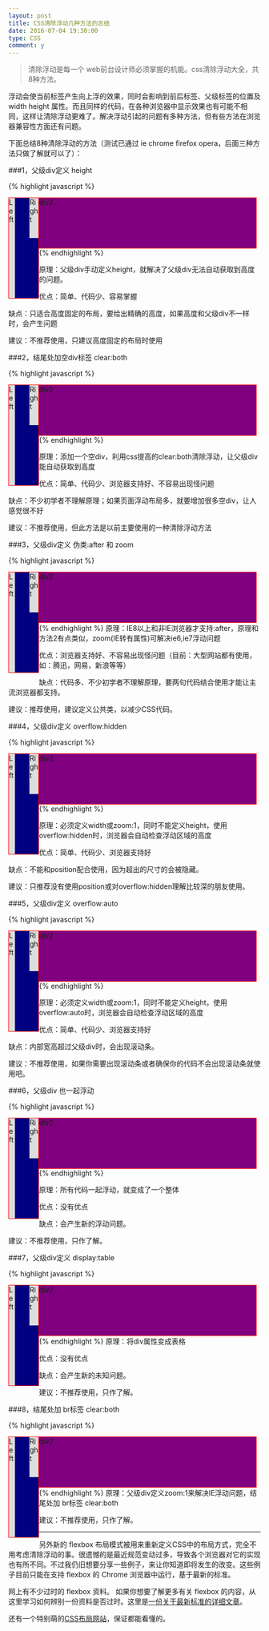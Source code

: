 ```yaml
---
layout: post
title: CSS清除浮动几种方法的总结
date: 2016-07-04 19:30:00
type: CSS
comment: y
---
```


>清除浮动是每一个 web前台设计师必须掌握的机能。css清除浮动大全，共8种方法。 

浮动会使当前标签产生向上浮的效果，同时会影响到前后标签、父级标签的位置及 width height 属性。而且同样的代码，在各种浏览器中显示效果也有可能不相同，这样让清除浮动更难了。解决浮动引起的问题有多种方法，但有些方法在浏览器兼容性方面还有问题。 

下面总结8种清除浮动的方法（测试已通过 ie chrome firefox opera，后面三种方法只做了解就可以了）： 





###1，父级div定义 height 


{% highlight javascript %}
    <style type="text/css"> 
    .div1{background:#000080;border:1px solid red;/*解决代码*/height:200px;} 
    .div2{background:#800080;border:1px solid red;height:100px;margin-top:10px} 
    .left{float:left;width:20%;height:200px;background:#DDD} 
    .right{float:right;width:30%;height:80px;background:#DDD} 
    </style> 
    <div class="div1"> 
    <div class="left">Left</div> 
    <div class="right">Right</div> 
    </div> 
    <div class="div2"> 
    div2 
    </div> 
{% endhighlight %}



原理：父级div手动定义height，就解决了父级div无法自动获取到高度的问题。 

优点：简单、代码少、容易掌握 

缺点：只适合高度固定的布局，要给出精确的高度，如果高度和父级div不一样时，会产生问题 

建议：不推荐使用，只建议高度固定的布局时使用 

###2，结尾处加空div标签 clear:both 

{% highlight javascript %}
    <style type="text/css"> 
    .div1{background:#000080;border:1px solid red} 
    .div2{background:#800080;border:1px solid red;height:100px;margin-top:10px} 
    .left{float:left;width:20%;height:200px;background:#DDD} 
    .right{float:right;width:30%;height:80px;background:#DDD} 
    /*清除浮动代码*/ 
    .clearfloat{clear:both} 
    </style> 
    <div class="div1"> 
    <div class="left">Left</div> 
    <div class="right">Right</div> 
    <div class="clearfloat"></div> 
    </div> 
    <div class="div2"> 
    div2 
    </div> 
{% endhighlight %}

原理：添加一个空div，利用css提高的clear:both清除浮动，让父级div能自动获取到高度 

优点：简单、代码少、浏览器支持好、不容易出现怪问题 

缺点：不少初学者不理解原理；如果页面浮动布局多，就要增加很多空div，让人感觉很不好 

建议：不推荐使用，但此方法是以前主要使用的一种清除浮动方法 

###3，父级div定义 伪类:after 和 zoom 

{% highlight javascript %}
	<style type="text/css"> 
	.div1{background:#000080;border:1px solid red;} 
	.div2{background:#800080;border:1px solid red;height:100px;margin-top:10px} 
	.left{float:left;width:20%;height:200px;background:#DDD} 
	.right{float:right;width:30%;height:80px;background:#DDD} 
	/*清除浮动代码*/ 
	.clearfloat:after{display:block;clear:both;content:"";visibility:hidden;height:0} 
	.clearfloat{zoom:1} 
	</style> 
	<div class="div1 clearfloat"> 
	<div class="left">Left</div> 
	<div class="right">Right</div> 
	</div> 
	<div class="div2"> 
	div2 
	</div> 
{% endhighlight %}
原理：IE8以上和非IE浏览器才支持:after，原理和方法2有点类似，zoom(IE转有属性)可解决ie6,ie7浮动问题 

优点：浏览器支持好、不容易出现怪问题（目前：大型网站都有使用，如：腾迅，网易，新浪等等） 

缺点：代码多、不少初学者不理解原理，要两句代码结合使用才能让主流浏览器都支持。 

建议：推荐使用，建议定义公共类，以减少CSS代码。 

###4，父级div定义 overflow:hidden 

{% highlight javascript %}
	<style type="text/css"> 
	.div1{background:#000080;border:1px solid red;/*解决代码*/width:98%;overflow:hidden} 
	.div2{background:#800080;border:1px solid red;height:100px;margin-top:10px;width:98%} 
	.left{float:left;width:20%;height:200px;background:#DDD} 
	.right{float:right;width:30%;height:80px;background:#DDD} 
	</style> 
	<div class="div1"> 
	<div class="left">Left</div> 
	<div class="right">Right</div> 
	</div> 
	<div class="div2"> 
	div2 
	</div> 
{% endhighlight %}

原理：必须定义width或zoom:1，同时不能定义height，使用overflow:hidden时，浏览器会自动检查浮动区域的高度 

优点：简单、代码少、浏览器支持好 

缺点：不能和position配合使用，因为超出的尺寸的会被隐藏。 

建议：只推荐没有使用position或对overflow:hidden理解比较深的朋友使用。 

###5，父级div定义 overflow:auto 

{% highlight javascript %}
	<style type="text/css"> 
	.div1{background:#000080;border:1px solid red;/*解决代码*/width:98%;overflow:auto} 
	.div2{background:#800080;border:1px solid red;height:100px;margin-top:10px;width:98%} 
	.left{float:left;width:20%;height:200px;background:#DDD} 
	.right{float:right;width:30%;height:80px;background:#DDD} 
	</style> 
	<div class="div1"> 
	<div class="left">Left</div> 
	<div class="right">Right</div> 
	</div> 
	<div class="div2"> 
	div2 
	</div> 
{% endhighlight %}

原理：必须定义width或zoom:1，同时不能定义height，使用overflow:auto时，浏览器会自动检查浮动区域的高度 

优点：简单、代码少、浏览器支持好 

缺点：内部宽高超过父级div时，会出现滚动条。 

建议：不推荐使用，如果你需要出现滚动条或者确保你的代码不会出现滚动条就使用吧。 

###6，父级div 也一起浮动 

{% highlight javascript %}
	<style type="text/css"> 
	.div1{background:#000080;border:1px solid red;/*解决代码*/width:98%;margin-bottom:10px;float:left} 
	.div2{background:#800080;border:1px solid red;height:100px;width:98%;/*解决代码*/clear:both} 
	.left{float:left;width:20%;height:200px;background:#DDD} 
	.right{float:right;width:30%;height:80px;background:#DDD} 
	</style> 
	<div class="div1"> 
	<div class="left">Left</div> 
	<div class="right">Right</div> 
	</div> 
	<div class="div2"> 
	div2 
	</div> 
{% endhighlight %}

原理：所有代码一起浮动，就变成了一个整体 

优点：没有优点 

缺点：会产生新的浮动问题。 

建议：不推荐使用，只作了解。 

###7，父级div定义 display:table 

{% highlight javascript %}
	<style type="text/css"> 
	.div1{background:#000080;border:1px solid red;/*解决代码*/width:98%;display:table;margin-bottom:10px;} 
	.div2{background:#800080;border:1px solid red;height:100px;width:98%;} 
	.left{float:left;width:20%;height:200px;background:#DDD} 
	.right{float:right;width:30%;height:80px;background:#DDD} 
	</style> 
	<div class="div1"> 
	<div class="left">Left</div> 
	<div class="right">Right</div> 
	</div> 
	<div class="div2"> 
	div2 
</div> 
{% endhighlight %}
原理：将div属性变成表格 

优点：没有优点 

缺点：会产生新的未知问题。 

建议：不推荐使用，只作了解。 

###8，结尾处加 br标签 clear:both 

{% highlight javascript %}
	<style type="text/css"> 
	.div1{background:#000080;border:1px solid red;margin-bottom:10px;zoom:1} 
	.div2{background:#800080;border:1px solid red;height:100px} 
	.left{float:left;width:20%;height:200px;background:#DDD} 
	.right{float:right;width:30%;height:80px;background:#DDD} 
	.clearfloat{clear:both} 
	</style> 
	<div class="div1"> 
	<div class="left">Left</div> 
	<div class="right">Right</div> 
	<br class="clearfloat" /> 
	</div> 
	<div class="div2"> 
	div2 
	</div> 
{% endhighlight %}
原理：父级div定义zoom:1来解决IE浮动问题，结尾处加 br标签 clear:both 

建议：不推荐使用，只作了解。

---

另外新的 flexbox 布局模式被用来重新定义CSS中的布局方式，完全不用考虑清除浮动的事。很遗憾的是最近规范变动过多，导致各个浏览器对它的实现也有所不同。不过我仍旧想要分享一些例子，来让你知道即将发生的改变。这些例子目前只能在支持 flexbox 的 Chrome 浏览器中运行，基于最新的标准。<br>

网上有不少过时的 flexbox 资料。 如果你想要了解更多有关 flexbox 的内容，从这里学习如何辨别一份资料是否过时。这里是[一份关于最新标准的详细文章](https://bocoup.com/weblog/dive-into-flexbox)。

还有一个特别萌的[CSS布局网站](http://zh.learnlayout.com/)，保证都能看懂的。